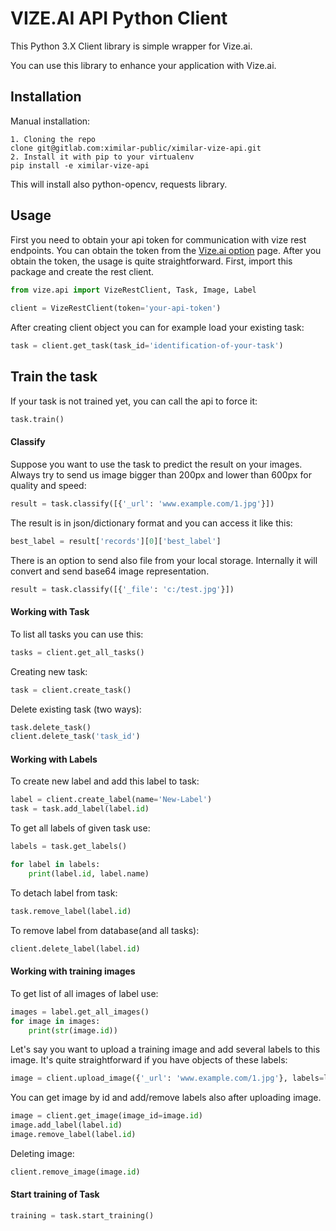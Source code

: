 # VIZE.AI API Python Client

This Python 3.X Client library is simple wrapper for Vize.ai.

You can use this library to enhance your application with Vize.ai.

## Installation

Manual installation:

    1. Cloning the repo
    clone git@gitlab.com:ximilar-public/ximilar-vize-api.git
    2. Install it with pip to your virtualenv
    pip install -e ximilar-vize-api


This will install also python-opencv, requests library.

##  Usage

First you need to obtain your api token for communication with vize rest endpoints. You can obtain the token from the [Vize.ai option](https://app.vize.ximilar.com/options) page. 
After you obtain the token, the usage is quite straightforward. First, import this package and create the rest client.

```python
from vize.api import VizeRestClient, Task, Image, Label
    
client = VizeRestClient(token='your-api-token')
```

After creating client object you can for example load your existing task:

```python
task = client.get_task(task_id='identification-of-your-task')
```


## Train the task

If your task is not trained yet, you can call the api to force it:

```python
task.train()
```

#### Classify

Suppose you want to use the task to predict the result on your images. Always try to send us image bigger than 200px and lower than 600px for quality and speed:

```python
result = task.classify([{'_url': 'www.example.com/1.jpg'}])
```

The result is in json/dictionary format and you can access it like this:

```python
best_label = result['records'][0]['best_label']
```

There is an option to send also file from your local storage. Internally it will convert and send base64 image representation.

```python
result = task.classify([{'_file': 'c:/test.jpg'}])
```

#### Working with Task

To list all tasks you can use this:

```python
tasks = client.get_all_tasks()
```

Creating new task:

```python
task = client.create_task()
```

Delete existing task (two ways):
 
 ```python
task.delete_task()
client.delete_task('task_id')
```

#### Working with Labels

To create new label and add this label to task:

```python
label = client.create_label(name='New-Label')
task = task.add_label(label.id)
```

To get all labels of given task use:

```python
labels = task.get_labels()

for label in labels:
    print(label.id, label.name)
```

To detach label from task:

```python
task.remove_label(label.id)
```

To remove label from database(and all tasks):

```python
client.delete_label(label.id)
```


#### Working with training images

To get list of all images of label use:

```python
images = label.get_all_images()
for image in images:
    print(str(image.id))
```

Let's say you want to upload a training image and add several labels to this image.
It's quite straightforward if you have objects of these labels:

```python
image = client.upload_image({'_url': 'www.example.com/1.jpg'}, labels=labels)
```

You can get image by id and add/remove labels also after uploading image.

```python
image = client.get_image(image_id=image.id)
image.add_label(label.id)
image.remove_label(label.id)
```

Deleting image:

```python
client.remove_image(image.id)
```

#### Start training of Task

```python
training = task.start_training()
```
